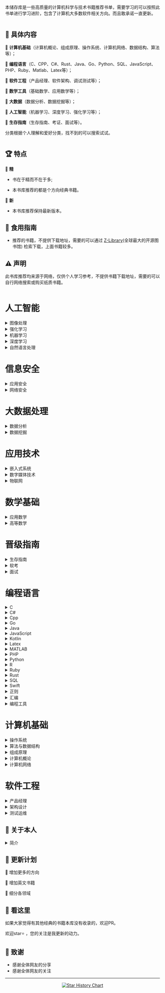 本储存库是一些高质量的计算机科学与技术书籍推荐书单，需要学习的可以按照此书单进行学习进阶，包含了计算机大多数软件相关方向。而且敢承诺一直更新。

<img src="images/bg.jpg"  alt=""/>

## 📘 具体内容

🌟 **计算机基础**（计算机概论、组成原理、操作系统、计算机网络、数据结构、算法等）；

🌟 **编程语言**（C、CPP、C#、Rust、Java、Go、Python、SQL、JavaScript、PHP、Ruby、Matlab、Latex等）；

🌟 **软件工程**（产品经理、软件架构、调试测试等）；

🌟 **数学工具**（基础数学、应用数学等）；

🌟 **大数据**（数据分析、数据挖掘等）；

🌟 **人工智能**（机器学习、深度学习、强化学习等）；

🌟 **生存指南**（生存指南、考证、面试等）。

分类根据个人理解和爱好分类，找不到的可以搜索试试。

<img src="images/class.jpg"  alt=""/>

## 🏆 特点

🌟 **精**

* 书在于精而不在于多;

* 本书库推荐的都是个方向经典书籍。

🌟 **新**

* 本书库推荐保持最新版本。

## 🚀 食用指南

* 推荐的书籍，不提供下载地址，需要的可以通过 [Z-Library](https://zh.zlibrary-east.se)(全球最大的开源图书馆) 检索下载，上面书籍较多。

## ⚠️ 声明

此书库推荐均来源于网络，仅供个人学习参考，不提供书籍下载地址，需要的可以自行网络搜索或购买纸质书籍。

<img src="images/start.jpg" alt=""/>

# 人工智能
<details>
<summary>图像处理</summary>

| <img src="images/人工智能/图像处理/3d计算机视觉.jpg" width="150px" /> | <img src="images/人工智能/图像处理/OpenCV计算机视觉教程.jpg" width="150px" /> | <img src="images/人工智能/图像处理/OpenCV轻松入门.jpg" width="150px" /> | <img src="images/人工智能/图像处理/Python OpenCV 从入门到精通.jpg" width="150px" /> | <img src="images/人工智能/图像处理/动手学计算机视觉.jpg" width="150px" /> |
| --------------------- | --------------------- | --------------------- | --------------------- | --------------------- |
| 3d计算机视觉 | OpenCV计算机视<br>程 | OpenCV轻松入门 | Python Ope<br>V 从入门到精通 | 动手学计算机视觉 |

| <img src="images/人工智能/图像处理/图像工程 (第4版).jpg" width="150px" /> | <img src="images/人工智能/图像处理/数字图像处理（第4版）.jpg" width="150px" /> | <img src="images/人工智能/图像处理/深度学习与目标检测（第2版）.jpg" width="150px" /> | <img src="images/人工智能/图像处理/深度学习之PyTorch物体检测实战.jpg" width="150px" /> | <img src="images/人工智能/图像处理/深度学习入门.jpg" width="150px" /> |
| --------------------- | --------------------- | --------------------- | --------------------- | --------------------- |
| 图像工程 (第4版) | 数字图像处理（第4版 | 深度学习与目标检测（<br>版） | 深度学习之PyTor<br>物体检测实战 | 深度学习入门 |

| <img src="images/人工智能/图像处理/视觉SLAM十四讲 (第2版).jpg" width="150px" /> |
| --------------------- |
| 视觉SLAM十四讲 <br>2版) |
</details>

<details>
<summary>强化学习</summary>

| <img src="images/人工智能/强化学习/Easy RL强化学习教程.jpg" width="150px" /> | <img src="images/人工智能/强化学习/动手学强化学习.jpg" width="150px" /> | <img src="images/人工智能/强化学习/强化学习（第2版）.jpg" width="150px" /> | <img src="images/人工智能/强化学习/深度学习入门4.jpg" width="150px" /> | <img src="images/人工智能/强化学习/深度强化学习.jpg" width="150px" /> |
| --------------------- | --------------------- | --------------------- | --------------------- | --------------------- |
| Easy RL强化学<br>程 | 动手学强化学习 | 强化学习（第2版） | 深度学习入门4 | 深度强化学习 |


</details>

<details>
<summary>机器学习</summary>

| <img src="images/人工智能/机器学习/人工智能 现代方法（第4版）.jpg" width="150px" /> | <img src="images/人工智能/机器学习/动手学机器学习.jpg" width="150px" /> | <img src="images/人工智能/机器学习/可解释人工智能导论.jpg" width="150px" /> | <img src="images/人工智能/机器学习/吴恩达机器学习笔记.jpg" width="150px" /> | <img src="images/人工智能/机器学习/实用推荐系统.jpg" width="150px" /> |
| --------------------- | --------------------- | --------------------- | --------------------- | --------------------- |
| 人工智能 现代方法（<br>版） | 动手学机器学习 | 可解释人工智能导论 | 吴恩达机器学习笔记 | 实用推荐系统 |

| <img src="images/人工智能/机器学习/机器学习 (第2版).jpg" width="150px" /> | <img src="images/人工智能/机器学习/机器学习 公式推到与代码实现.jpg" width="150px" /> | <img src="images/人工智能/机器学习/机器学习.jpg" width="150px" /> | <img src="images/人工智能/机器学习/机器学习7.jpg" width="150px" /> | <img src="images/人工智能/机器学习/机器学习Python实战.jpg" width="150px" /> |
| --------------------- | --------------------- | --------------------- | --------------------- | --------------------- |
| 机器学习 (第2版) | 机器学习 公式推到与<br>实现 | 机器学习 | 机器学习7 | 机器学习Python |

| <img src="images/人工智能/机器学习/机器学习公式详解.jpg" width="150px" /> | <img src="images/人工智能/机器学习/机器学习实战 (第2版).jpg" width="150px" /> | <img src="images/人工智能/机器学习/百面机器学习.jpg" width="150px" /> | <img src="images/人工智能/机器学习/美团机器学习实践.jpg" width="150px" /> |
| --------------------- | --------------------- | --------------------- | --------------------- |
| 机器学习公式详解 | 机器学习实战 (第2 | 百面机器学习 | 美团机器学习实践 |
</details>

<details>
<summary>深度学习</summary>

| <img src="images/人工智能/深度学习/Python深度学习 基于PyTorch（第2版）.jpg" width="150px" /> | <img src="images/人工智能/深度学习/Python深度学习（第2版）.jpg" width="150px" /> | <img src="images/人工智能/深度学习/Python神经网络编程.jpg" width="150px" /> | <img src="images/人工智能/深度学习/Pytorch 深度学习实战.jpg" width="150px" /> | <img src="images/人工智能/深度学习/TensorFlow深度学习.jpg" width="150px" /> |
| --------------------- | --------------------- | --------------------- | --------------------- | --------------------- |
| Python深度学习<br>于PyTorch（第<br>） | Python深度学习<br>2版） | Python神经网络 | Pytorch 深度<br>实战 | TensorFlow<br>学习 |

| <img src="images/人工智能/深度学习/动手学Pytorch建模与应用.jpg" width="150px" /> | <img src="images/人工智能/深度学习/动手学深度学习 (第2版).jpg" width="150px" /> | <img src="images/人工智能/深度学习/吴恩达深度学习笔记.jpg" width="150px" /> | <img src="images/人工智能/深度学习/图神经网络.jpg" width="150px" /> | <img src="images/人工智能/深度学习/李宏毅深度学习教程.jpg" width="150px" /> |
| --------------------- | --------------------- | --------------------- | --------------------- | --------------------- |
| 动手学Pytorch<br>与应用 | 动手学深度学习 (第<br>) | 吴恩达深度学习笔记 | 图神经网络 | 李宏毅深度学习教程 |

| <img src="images/人工智能/深度学习/模式识别与机器学习.jpg" width="150px" /> | <img src="images/人工智能/深度学习/深度学习 基础与概念.jpg" width="150px" /> | <img src="images/人工智能/深度学习/深度学习.jpg" width="150px" /> | <img src="images/人工智能/深度学习/深度学习500问 .jpg" width="150px" /> | <img src="images/人工智能/深度学习/深度学习入门2.jpg" width="150px" /> |
| --------------------- | --------------------- | --------------------- | --------------------- | --------------------- |
| 模式识别与机器学习 | 深度学习 基础与概念 | 深度学习 | 深度学习500问  | 深度学习入门2 |

| <img src="images/人工智能/深度学习/深度学习原理与Pytorch实战 (第2版).jpg" width="150px" /> | <img src="images/人工智能/深度学习/深度学习原理与实践.jpg" width="150px" /> | <img src="images/人工智能/深度学习/深度学习推荐系统.jpg" width="150px" /> | <img src="images/人工智能/深度学习/深度学习高手笔记.jpg" width="150px" /> | <img src="images/人工智能/深度学习/百面深度学习.jpg" width="150px" /> |
| --------------------- | --------------------- | --------------------- | --------------------- | --------------------- |
| 深度学习原理与Pyt<br>ch实战 (第2版) | 深度学习原理与实践 | 深度学习推荐系统 | 深度学习高手笔记 | 百面深度学习 |

| <img src="images/人工智能/深度学习/神经网络与深度学习.jpg" width="150px" /> |
| --------------------- |
| 神经网络与深度学习 |
</details>

<details>
<summary>自然语言处理</summary>

| <img src="images/人工智能/自然语言处理/BERT基础教程.jpg" width="150px" /> | <img src="images/人工智能/自然语言处理/Pytorch自然语言处理.jpg" width="150px" /> | <img src="images/人工智能/自然语言处理/一本书读懂AIGC.jpg" width="150px" /> | <img src="images/人工智能/自然语言处理/从零构建大模型.jpg" width="150px" /> | <img src="images/人工智能/自然语言处理/大模型基础.jpg" width="150px" /> |
| --------------------- | --------------------- | --------------------- | --------------------- | --------------------- |
| BERT基础教程 | Pytorch自然语<br>理 | 一本书读懂AIGC | 从零构建大模型 | 大模型基础 |

| <img src="images/人工智能/自然语言处理/大规模语言模型.jpg" width="150px" /> | <img src="images/人工智能/自然语言处理/深度学习进阶.jpg" width="150px" /> | <img src="images/人工智能/自然语言处理/知识图谱与深度学习.jpg" width="150px" /> | <img src="images/人工智能/自然语言处理/知识图谱导论.jpg" width="150px" /> | <img src="images/人工智能/自然语言处理/自然语言处理.jpg" width="150px" /> |
| --------------------- | --------------------- | --------------------- | --------------------- | --------------------- |
| 大规模语言模型 | 深度学习进阶 | 知识图谱与深度学习 | 知识图谱导论 | 自然语言处理 |

| <img src="images/人工智能/自然语言处理/自然语言处理实战.jpg" width="150px" /> | <img src="images/人工智能/自然语言处理/自然语言处理导论.jpg" width="150px" /> | <img src="images/人工智能/自然语言处理/自然语言处理：基于预训练模型的方法.jpg" width="150px" /> |
| --------------------- | --------------------- | --------------------- |
| 自然语言处理实战 | 自然语言处理导论 | 自然语言处理：基于预<br>模型的方法 |
</details>

# 信息安全
<details>
<summary>应用安全</summary>

|
|
|
</details>

<details>
<summary>网络安全</summary>

|
|
|
</details>

# 大数据处理
<details>
<summary>数据分析</summary>

| <img src="images/大数据处理/数据分析/Hadoop权威指南.jpg" width="150px" /> | <img src="images/大数据处理/数据分析/Python数据科学手册 (第2版).jpg" width="150px" /> | <img src="images/大数据处理/数据分析/Python金融大数据分析 (第2版).jpg" width="150px" /> | <img src="images/大数据处理/数据分析/利用Python进行数据分析 (第3版).jpg" width="150px" /> | <img src="images/大数据处理/数据分析/可视之美.jpg" width="150px" /> |
| --------------------- | --------------------- | --------------------- | --------------------- | --------------------- |
| Hadoop权威指南 | Python数据科学<br> (第2版) | Python金融大数<br>析 (第2版) | 利用Python进行<br>分析 (第3版) | 可视之美 |

| <img src="images/大数据处理/数据分析/数据有道.jpg" width="150px" /> |
| --------------------- |
| 数据有道 |
</details>

<details>
<summary>数据挖掘</summary>

| <img src="images/大数据处理/数据挖掘/数据密集型应用系统设计.jpg" width="150px" /> | <img src="images/大数据处理/数据挖掘/数据挖掘 概念与技术 (第3版).jpg" width="150px" /> | <img src="images/大数据处理/数据挖掘/数据挖掘导论 (完整版).jpg" width="150px" /> |
| --------------------- | --------------------- | --------------------- |
| 数据密集型应用系统设 | 数据挖掘 概念与技术<br>第3版) | 数据挖掘导论 (完整 |
</details>

# 应用技术
<details>
<summary>嵌入式系统</summary>

|
|
|
</details>

<details>
<summary>数字媒体技术</summary>

| <img src="images/应用技术/数字媒体技术/游戏引擎架构（第2版）.jpg" width="150px" /> |
| --------------------- |
| 游戏引擎架构（第2版 |
</details>

<details>
<summary>物联网</summary>

|
|
|
</details>

# 数学基础
<details>
<summary>应用数学</summary>

| <img src="images/数学基础/应用数学/具体数学 (第2版).jpg" width="150px" /> | <img src="images/数学基础/应用数学/吴军数学通识讲义.jpg" width="150px" /> | <img src="images/数学基础/应用数学/改变世界的17个方程.jpg" width="150px" /> | <img src="images/数学基础/应用数学/数学之美（第3版）.jpg" width="150px" /> | <img src="images/数学基础/应用数学/数学要素.jpg" width="150px" /> |
| --------------------- | --------------------- | --------------------- | --------------------- | --------------------- |
| 具体数学 (第2版) | 吴军数学通识讲义 | 改变世界的17个方程 | 数学之美（第3版） | 数学要素 |

| <img src="images/数学基础/应用数学/机器学习的数学.jpg" width="150px" /> | <img src="images/数学基础/应用数学/机器学习的数学原理和算法实践.jpg" width="150px" /> | <img src="images/数学基础/应用数学/深度学习的数学.jpg" width="150px" /> | <img src="images/数学基础/应用数学/矩阵力量.jpg" width="150px" /> | <img src="images/数学基础/应用数学/程序员数学.jpg" width="150px" /> |
| --------------------- | --------------------- | --------------------- | --------------------- | --------------------- |
| 机器学习的数学 | 机器学习的数学原理和<br>实践 | 深度学习的数学 | 矩阵力量 | 程序员数学 |

| <img src="images/数学基础/应用数学/程序员的数学 (第2版).jpg" width="150px" /> | <img src="images/数学基础/应用数学/程序员的数学 2 概率统计.jpg" width="150px" /> | <img src="images/数学基础/应用数学/程序员的数学 3 线性代数.jpg" width="150px" /> | <img src="images/数学基础/应用数学/程序员的数学4 图论入门.jpg" width="150px" /> | <img src="images/数学基础/应用数学/统计学习方法 (第2版).jpg" width="150px" /> |
| --------------------- | --------------------- | --------------------- | --------------------- | --------------------- |
| 程序员的数学 (第2 | 程序员的数学 2 概<br>计 | 程序员的数学 3 线<br>数 | 程序员的数学4 图论 | 统计学习方法 (第2 |

| <img src="images/数学基础/应用数学/统计至简.jpg" width="150px" /> | <img src="images/数学基础/应用数学/计算机科学中的数学.jpg" width="150px" /> |
| --------------------- | --------------------- |
| 统计至简 | 计算机科学中的数学 |
</details>

<details>
<summary>高等数学</summary>

| <img src="images/数学基础/高等数学/复分析.jpg" width="150px" /> | <img src="images/数学基础/高等数学/普林斯顿微积分读本 (修订版).jpg" width="150px" /> | <img src="images/数学基础/高等数学/普林斯顿数学分析读本.jpg" width="150px" /> | <img src="images/数学基础/高等数学/普林斯顿概率论读本.jpg" width="150px" /> | <img src="images/数学基础/高等数学/概率导论 (第2版).jpg" width="150px" /> |
| --------------------- | --------------------- | --------------------- | --------------------- | --------------------- |
| 复分析 | 普林斯顿微积分读本 <br>订版) | 普林斯顿数学分析读本 | 普林斯顿概率论读本 | 概率导论 (第2版) |

| <img src="images/数学基础/高等数学/离散数学及其应用（第8版）.jpg" width="150px" /> | <img src="images/数学基础/高等数学/纯数学教程 (第9版).jpg" width="150px" /> | <img src="images/数学基础/高等数学/线性代数及其应用 (第4版).jpg" width="150px" /> | <img src="images/数学基础/高等数学/线性代数应该这样学 (第3版).jpg" width="150px" /> | <img src="images/数学基础/高等数学/组合数学 (第5版).jpg" width="150px" /> |
| --------------------- | --------------------- | --------------------- | --------------------- | --------------------- |
| 离散数学及其应用（第<br>） | 纯数学教程 (第9版 | 线性代数及其应用 (<br>版) | 线性代数应该这样学 <br>3版) | 组合数学 (第5版) |


</details>

# 晋级指南
<details>
<summary>生存指南</summary>

| <img src="images/晋级指南/生存指南/程序员健康指南.jpg" width="150px" /> | <img src="images/晋级指南/生存指南/软技能 (第2版).jpg" width="150px" /> | <img src="images/晋级指南/生存指南/软技能2.jpg" width="150px" /> |
| --------------------- | --------------------- | --------------------- |
| 程序员健康指南 | 软技能 (第2版) | 软技能2 |
</details>

<details>
<summary>软考</summary>

| <img src="images/晋级指南/软考/信息安全工程师教程（第2版）.jpg" width="150px" /> | <img src="images/晋级指南/软考/信息系统项目管理师教程（第4版）.jpg" width="150px" /> | <img src="images/晋级指南/软考/嵌入式系统设计师教程（第2版）.jpg" width="150px" /> | <img src="images/晋级指南/软考/数据库系统工程师教程（第3版）.jpg" width="150px" /> | <img src="images/晋级指南/软考/网络工程师教程（第5版）.jpg" width="150px" /> |
| --------------------- | --------------------- | --------------------- | --------------------- | --------------------- |
| 信息安全工程师教程（<br>版） | 信息系统项目管理师教<br>第4版） | 嵌入式系统设计师教程<br>2版） | 数据库系统工程师教程<br>3版） | 网络工程师教程（第5 |

| <img src="images/晋级指南/软考/网络管理员教程（第5版）.jpg" width="150px" /> |
| --------------------- |
| 网络管理员教程（第5 |
</details>

<details>
<summary>面试</summary>

| <img src="images/晋级指南/面试/代码整洁之道.jpg" width="150px" /> | <img src="images/晋级指南/面试/你真的会写代码吗.jpg" width="150px" /> | <img src="images/晋级指南/面试/剑指OFFER  名企面试官精讲典型编程题  (第2版).jpg" width="150px" /> | <img src="images/晋级指南/面试/剑指offer（专项突破版）.jpg" width="150px" /> | <img src="images/晋级指南/面试/程序员修炼之道（第2版）.jpg" width="150px" /> |
| --------------------- | --------------------- | --------------------- | --------------------- | --------------------- |
| 代码整洁之道 | 你真的会写代码吗 | 剑指OFFER  名<br>试官精讲典型编程题 <br>第2版) | 剑指offer（专项<br>版） | 程序员修炼之道（第2 |

| <img src="images/晋级指南/面试/程序员面试金典（第6版）.jpg" width="150px" /> | <img src="images/晋级指南/面试/计算机程序的构造和解释 (第2版).jpg" width="150px" /> | <img src="images/晋级指南/面试/重构 (第2版).jpg" width="150px" /> |
| --------------------- | --------------------- | --------------------- |
| 程序员面试金典（第6 | 计算机程序的构造和解<br>(第2版) | 重构 (第2版) |
</details>

# 编程语言
<details>
<summary>C</summary>

| <img src="images/编程语言/C/C Primer Plus（第6版）.jpg" width="150px" /> | <img src="images/编程语言/C/C和指针.jpg" width="150px" /> | <img src="images/编程语言/C/C程序设计语言（第2版）.jpg" width="150px" /> | <img src="images/编程语言/C/C语言程序设计 现代方法 (第2版·修订版).jpg" width="150px" /> |
| --------------------- | --------------------- | --------------------- | --------------------- |
| C Primer P<br>s（第6版） | C和指针 | C程序设计语言（第2 | C语言程序设计 现代<br> (第2版·修订版) |
</details>

<details>
<summary>C#</summary>

| <img src="images/编程语言/C#/C＃图解教程  (第5版).jpg" width="150px" /> | <img src="images/编程语言/C#/深入理解C＃（第3版）.jpg" width="150px" /> |
| --------------------- | --------------------- |
| C＃图解教程  (第<br>) | 深入理解C＃（第3版 |
</details>

<details>
<summary>Cpp</summary>

| <img src="images/编程语言/Cpp/C++ Primer (第5版).jpg" width="150px" /> | <img src="images/编程语言/Cpp/C++ Primer Plus (第6版).jpg" width="150px" /> | <img src="images/编程语言/Cpp/C++ Primer习题集（第5版）.jpg" width="150px" /> | <img src="images/编程语言/Cpp/C++ Templates (第2版·中文版).jpg" width="150px" /> | <img src="images/编程语言/Cpp/C++20高级编程（第5版）.jpg" width="150px" /> |
| --------------------- | --------------------- | --------------------- | --------------------- | --------------------- |
| C++ Primer<br>第5版) | C++ Primer<br>lus (第6版) | C++ Primer<br>集（第5版） | C++ Templa<br>s (第2版·中文版 | C++20高级编程（<br>版） |

| <img src="images/编程语言/Cpp/C++标准库 (第2版) .jpg" width="150px" /> | <img src="images/编程语言/Cpp/C++程序设计语言 第1～3部分（第4版）.jpg" width="150px" /> | <img src="images/编程语言/Cpp/C++程序设计语言 第4部分（第4版）.jpg" width="150px" /> | <img src="images/编程语言/Cpp/C++程序设计语言（特别版）.jpg" width="150px" /> | <img src="images/编程语言/Cpp/C++程序设计（第3版).jpg" width="150px" /> |
| --------------------- | --------------------- | --------------------- | --------------------- | --------------------- |
| C++标准库 (第2<br>  | C++程序设计语言 <br>～3部分（第4版） | C++程序设计语言 <br>部分（第4版） | C++程序设计语言（<br>版） | C++程序设计（第3 |

| <img src="images/编程语言/Cpp/Effective Modern C++.jpg" width="150px" /> | <img src="images/编程语言/Cpp/More Effective C++.jpg" width="150px" /> | <img src="images/编程语言/Cpp/Qt6 C++开发指南.jpg" width="150px" /> | <img src="images/编程语言/Cpp/明解C++.jpg" width="150px" /> |
| --------------------- | --------------------- | --------------------- | --------------------- |
| Effective <br>dern C++ | More Effec<br>ve C++ | Qt6 C++开发指 | 明解C++ |
</details>

<details>
<summary>Go</summary>

| <img src="images/编程语言/Go/Go程序设计语言.jpg" width="150px" /> | <img src="images/编程语言/Go/Go语言学习笔记.jpg" width="150px" /> |
| --------------------- | --------------------- |
| Go程序设计语言 | Go语言学习笔记 |
</details>

<details>
<summary>Java</summary>

| <img src="images/编程语言/Java/Effective Java (第3版).jpg" width="150px" /> | <img src="images/编程语言/Java/Java实战 (第2版).jpg" width="150px" /> | <img src="images/编程语言/Java/Java核心技术（原书第12版）.jpg" width="150px" /> | <img src="images/编程语言/Java/Java编程思想 (第5版).jpg" width="150px" /> | <img src="images/编程语言/Java/Kafka权威指南（第2版）.jpg" width="150px" /> |
| --------------------- | --------------------- | --------------------- | --------------------- | --------------------- |
| Effective <br>va (第3版) | Java实战 (第2 | Java核心技术（原<br>12版） | Java编程思想 (<br>版) | Kafka权威指南（<br>版） |

| <img src="images/编程语言/Java/MyBatis从入门到精通.jpg" width="150px" /> | <img src="images/编程语言/Java/Spring Boot +Vue3.jpg" width="150px" /> | <img src="images/编程语言/Java/Spring Boot实战.jpg" width="150px" /> | <img src="images/编程语言/Java/Spring Boot实战_.jpg" width="150px" /> | <img src="images/编程语言/Java/Spring实战（第6版）.jpg" width="150px" /> |
| --------------------- | --------------------- | --------------------- | --------------------- | --------------------- |
| MyBatis从入门<br>通 | Spring Boo<br>+Vue3 | Spring Boo<br>战 | Spring Boo<br>战_ | Spring实战（第<br>） |

| <img src="images/编程语言/Java/Spring微服务实战（第2版）.jpg" width="150px" /> | <img src="images/编程语言/Java/深入理解Java虚拟机（第3版）.jpg" width="150px" /> | <img src="images/编程语言/Java/深入理解Kafka.jpg" width="150px" /> |
| --------------------- | --------------------- | --------------------- |
| Spring微服务实<br>第2版） | 深入理解Java虚拟<br>第3版） | 深入理解Kafka |
</details>

<details>
<summary>JavaScript</summary>

| <img src="images/编程语言/JavaScript/CSS世界.jpg" width="150px" /> | <img src="images/编程语言/JavaScript/CSS新世界.jpg" width="150px" /> | <img src="images/编程语言/JavaScript/CSS选择器世界.jpg" width="150px" /> | <img src="images/编程语言/JavaScript/JavaScript权威指南 (第7版).jpg" width="150px" /> | <img src="images/编程语言/JavaScript/JavaScript高级程序设计 (第4版).jpg" width="150px" /> |
| --------------------- | --------------------- | --------------------- | --------------------- | --------------------- |
| CSS世界 | CSS新世界 | CSS选择器世界 | JavaScript<br>指南 (第7版) | JavaScript<br>程序设计 (第4版) |

| <img src="images/编程语言/JavaScript/jQuery实战（第三版）.jpg" width="150px" /> | <img src="images/编程语言/JavaScript/TypeScript编程.jpg" width="150px" /> | <img src="images/编程语言/JavaScript/Vuejs设计与实现.jpg" width="150px" /> | <img src="images/编程语言/JavaScript/你不知道的JavaScript.jpg" width="150px" /> | <img src="images/编程语言/JavaScript/小程序开发原理与实战.jpg" width="150px" /> |
| --------------------- | --------------------- | --------------------- | --------------------- | --------------------- |
| jQuery实战（第<br>） | TypeScript | Vuejs设计与实现 | 你不知道的JavaS<br>ipt | 小程序开发原理与实战 |

| <img src="images/编程语言/JavaScript/揭秘Angular（第2版）.jpg" width="150px" /> | <img src="images/编程语言/JavaScript/深入React技术栈.jpg" width="150px" /> | <img src="images/编程语言/JavaScript/深入浅出Nodejs.jpg" width="150px" /> | <img src="images/编程语言/JavaScript/深入理解ES6.jpg" width="150px" /> | <img src="images/编程语言/JavaScript/深入解析CSS.jpg" width="150px" /> |
| --------------------- | --------------------- | --------------------- | --------------------- | --------------------- |
| 揭秘Angular（<br>版） | 深入React技术栈 | 深入浅出Nodejs | 深入理解ES6 | 深入解析CSS |


</details>

<details>
<summary>Kotlin</summary>

| <img src="images/编程语言/Kotlin/Android编程权威指南（第4版）.jpg" width="150px" /> | <img src="images/编程语言/Kotlin/Kotlin实战.jpg" width="150px" /> |
| --------------------- | --------------------- |
| Android编程权<br>南（第4版） | Kotlin实战 |
</details>

<details>
<summary>Latex</summary>

| <img src="images/编程语言/Latex/Latex Notes 雷太赫排版系统简介.jpg" width="150px" /> |
| --------------------- |
| Latex Note<br>雷太赫排版系统简介 |
</details>

<details>
<summary>MATLAB</summary>

| <img src="images/编程语言/MATLAB/MATLAB从入门到精通.jpg" width="150px" /> |
| --------------------- |
| MATLAB从入门到 |
</details>

<details>
<summary>PHP</summary>

| <img src="images/编程语言/PHP/Modern PHP  （中文版）.jpg" width="150px" /> |
| --------------------- |
| Modern PHP<br>（中文版） |
</details>

<details>
<summary>Python</summary>

| <img src="images/编程语言/Python/Effect Python.jpg" width="150px" /> | <img src="images/编程语言/Python/Flash Web开发 (第2版).jpg" width="150px" /> | <img src="images/编程语言/Python/Flask Web开发实战.jpg" width="150px" /> | <img src="images/编程语言/Python/Pandas数据处理与分析.jpg" width="150px" /> | <img src="images/编程语言/Python/Python asyncio 并发编程.jpg" width="150px" /> |
| --------------------- | --------------------- | --------------------- | --------------------- | --------------------- |
| Effect Pyt<br>n | Flash Web开<br>(第2版) | Flask Web开<br>战 | Pandas数据处理<br>析 | Python asy<br>io 并发编程 |

| <img src="images/编程语言/Python/Python Qt GUI与数据可视化编程.jpg" width="150px" /> | <img src="images/编程语言/Python/Python3网络爬虫开发实战（第2版）.jpg" width="150px" /> | <img src="images/编程语言/Python/Python基础教程 (第3版).jpg" width="150px" /> | <img src="images/编程语言/Python/Python编程快速上手.jpg" width="150px" /> | <img src="images/编程语言/Python/Python编程：从入门到实践（第3版）.jpg" width="150px" /> |
| --------------------- | --------------------- | --------------------- | --------------------- | --------------------- |
| Python Qt <br>I与数据可视化编程 | Python3网络爬<br>发实战（第2版） | Python基础教程<br>第3版) | Python编程快速 | Python编程：从<br>到实践（第3版） |

| <img src="images/编程语言/Python/Python网络爬虫权威指南 (第2版).jpg" width="150px" /> | <img src="images/编程语言/Python/Selenium3自动化测试实战.jpg" width="150px" /> | <img src="images/编程语言/Python/SQLAlchemy Python数据库实战.jpg" width="150px" /> | <img src="images/编程语言/Python/明解Python.jpg" width="150px" /> | <img src="images/编程语言/Python/流畅的 Python（第2版）.jpg" width="150px" /> |
| --------------------- | --------------------- | --------------------- | --------------------- | --------------------- |
| Python网络爬虫<br>指南 (第2版) | Selenium3自<br>测试实战 | SQLAlchemy<br>ython数据库实战 | 明解Python | 流畅的 Python<br>2版） |

| <img src="images/编程语言/Python/编程不难.jpg" width="150px" /> |
| --------------------- |
| 编程不难 |
</details>

<details>
<summary>R</summary>

| <img src="images/编程语言/R/R语言实战（第3版）.jpg" width="150px" /> |
| --------------------- |
| R语言实战（第3版） |
</details>

<details>
<summary>Ruby</summary>

| <img src="images/编程语言/Ruby/Ruby元编程 .jpg" width="150px" /> |
| --------------------- |
| Ruby元编程  |
</details>

<details>
<summary>Rust</summary>

| <img src="images/编程语言/Rust/Rust 程序设计（第2版）.jpg" width="150px" /> | <img src="images/编程语言/Rust/精通Rust（第2版).jpg" width="150px" /> |
| --------------------- | --------------------- |
| Rust 程序设计（<br>版） | 精通Rust（第2版 |
</details>

<details>
<summary>SQL</summary>

| <img src="images/编程语言/SQL/MongoDB实战  (第2版).jpg" width="150px" /> | <img src="images/编程语言/SQL/MySQL基础教程.jpg" width="150px" /> | <img src="images/编程语言/SQL/MySQL是怎样运行的.jpg" width="150px" /> | <img src="images/编程语言/SQL/PostgreSQL 技术内幕.jpg" width="150px" /> | <img src="images/编程语言/SQL/Redis开发与运维.jpg" width="150px" /> |
| --------------------- | --------------------- | --------------------- | --------------------- | --------------------- |
| MongoDB实战 <br>第2版) | MySQL基础教程 | MySQL是怎样运行 | PostgreSQL<br>术内幕 | Redis开发与运维 |

| <img src="images/编程语言/SQL/Redis设计与实现.jpg" width="150px" /> | <img src="images/编程语言/SQL/SQL Server从入门到精通.jpg" width="150px" /> | <img src="images/编程语言/SQL/SQL基础教程 (第2版).jpg" width="150px" /> | <img src="images/编程语言/SQL/SQL必知必会 (第5版).jpg" width="150px" /> | <img src="images/编程语言/SQL/SQL进阶教程.jpg" width="150px" /> |
| --------------------- | --------------------- | --------------------- | --------------------- | --------------------- |
| Redis设计与实现 | SQL Server<br>门到精通 | SQL基础教程 (第<br>) | SQL必知必会 (第<br>) | SQL进阶教程 |

| <img src="images/编程语言/SQL/收获不止Oracle (第2版).jpg" width="150px" /> | <img src="images/编程语言/SQL/数据库系统概念 (第6版).jpg" width="150px" /> | <img src="images/编程语言/SQL/高性能MYSQL（第3版).jpg" width="150px" /> | <img src="images/编程语言/SQL/高性能MYSQL（第4版）.jpg" width="150px" /> |
| --------------------- | --------------------- | --------------------- | --------------------- |
| 收获不止Oracle<br>第2版) | 数据库系统概念 (第<br>) | 高性能MYSQL（第<br>) | 高性能MYSQL（第<br>） |
</details>

<details>
<summary>Swift</summary>

| <img src="images/编程语言/Swift/Swift进阶.jpg" width="150px" /> |
| --------------------- |
| Swift进阶 |
</details>

<details>
<summary>正则</summary>

| <img src="images/编程语言/正则/正则指引（第2版）.jpg" width="150px" /> | <img src="images/编程语言/正则/正则表达式必知必会 (修订版).jpg" width="150px" /> |
| --------------------- | --------------------- |
| 正则指引（第2版） | 正则表达式必知必会 <br>订版) |
</details>

<details>
<summary>汇编</summary>

| <img src="images/编程语言/汇编/汇编语言 (第4版).jpg" width="150px" /> | <img src="images/编程语言/汇编/编译原理 (第2版).jpg" width="150px" /> |
| --------------------- | --------------------- |
| 汇编语言 (第4版) | 编译原理 (第2版) |
</details>

<details>
<summary>编程工具</summary>

| <img src="images/编程语言/编程工具/Pro Git (第2版).jpg" width="150px" /> | <img src="images/编程语言/编程工具/PyCharm 中文指南.jpg" width="150px" /> | <img src="images/编程语言/编程工具/VSCode权威指南.jpg" width="150px" /> |
| --------------------- | --------------------- | --------------------- |
| Pro Git (第<br>) | PyCharm 中文 | VSCode权威指南 |
</details>

# 计算机基础
<details>
<summary>操作系统</summary>

| <img src="images/计算机基础/操作系统/Linux UNIX系统编程手册.jpg" width="150px" /> | <img src="images/计算机基础/操作系统/Linux 就该这么学 （第2版）.jpg" width="150px" /> | <img src="images/计算机基础/操作系统/Linux命令行与Shell脚本编程大全 (第4版).jpg" width="150px" /> | <img src="images/计算机基础/操作系统/Linux命令行大全（第2版）.jpg" width="150px" /> | <img src="images/计算机基础/操作系统/Linux常用命令自学手册.jpg" width="150px" /> |
| --------------------- | --------------------- | --------------------- | --------------------- | --------------------- |
| Linux UNIX<br>编程手册 | Linux 就该这么<br>（第2版） | Linux命令行与S<br>ll脚本编程大全 (<br>版) | Linux命令行大全<br>2版） | Linux常用命令自<br>册 |

| <img src="images/计算机基础/操作系统/Unix&Liunx大学教程.jpg" width="150px" /> | <img src="images/计算机基础/操作系统/UNIX环境高级编程 (第3版).jpg" width="150px" /> | <img src="images/计算机基础/操作系统/UNIX编程艺术.jpg" width="150px" /> | <img src="images/计算机基础/操作系统/UNIX网络编程 (第3版).jpg" width="150px" /> | <img src="images/计算机基础/操作系统/Vim实用技巧 (第2版).jpg" width="150px" /> |
| --------------------- | --------------------- | --------------------- | --------------------- | --------------------- |
| Unix&Liunx<br>教程 | UNIX环境高级编程<br>第3版) | UNIX编程艺术 | UNIX网络编程 (<br>版) | Vim实用技巧 (第<br>) |

| <img src="images/计算机基础/操作系统/操作系统导论.jpg" width="150px" /> | <img src="images/计算机基础/操作系统/深入Linux内核架构.jpg" width="150px" /> | <img src="images/计算机基础/操作系统/深入理解计算机系统（第3版）.jpg" width="150px" /> | <img src="images/计算机基础/操作系统/现代操作系统 (第4版).jpg" width="150px" /> | <img src="images/计算机基础/操作系统/鸟哥的Linux私房菜 (第3版).jpg" width="150px" /> |
| --------------------- | --------------------- | --------------------- | --------------------- | --------------------- |
| 操作系统导论 | 深入Linux内核架 | 深入理解计算机系统（<br>版） | 现代操作系统 (第4 | 鸟哥的Linux私房<br>(第3版) |

| <img src="images/计算机基础/操作系统/鸟哥的Linux私房菜 (第4版).jpg" width="150px" /> |
| --------------------- |
| 鸟哥的Linux私房<br>(第4版) |
</details>

<details>
<summary>算法与数据结构</summary>

| <img src="images/计算机基础/算法与数据结构/labuladong的算法小抄 .jpg" width="150px" /> | <img src="images/计算机基础/算法与数据结构/LeetCode 101 (C++版).jpg" width="150px" /> | <img src="images/计算机基础/算法与数据结构/大话数据结构（溢彩加强版）.jpg" width="150px" /> | <img src="images/计算机基础/算法与数据结构/数据结构 (第3版).jpg" width="150px" /> | <img src="images/计算机基础/算法与数据结构/数据结构与算法分析（第2版）.jpg" width="150px" /> |
| --------------------- | --------------------- | --------------------- | --------------------- | --------------------- |
| labuladong<br>法小抄  | LeetCode 1<br> (C++版) | 大话数据结构（溢彩加<br>） | 数据结构 (第3版) | 数据结构与算法分析（<br>版） |

| <img src="images/计算机基础/算法与数据结构/数据结构与算法图解.jpg" width="150px" /> | <img src="images/计算机基础/算法与数据结构/明解Python算法与数据结构.jpg" width="150px" /> | <img src="images/计算机基础/算法与数据结构/漫画算法 Python篇.jpg" width="150px" /> | <img src="images/计算机基础/算法与数据结构/漫画算法 小灰的算法之旅.jpg" width="150px" /> | <img src="images/计算机基础/算法与数据结构/算法  (第4版).jpg" width="150px" /> |
| --------------------- | --------------------- | --------------------- | --------------------- | --------------------- |
| 数据结构与算法图解 | 明解Python算法<br>据结构 | 漫画算法 Pytho | 漫画算法 小灰的算法 | 算法  (第4版) |

| <img src="images/计算机基础/算法与数据结构/算法图解.jpg" width="150px" /> | <img src="images/计算机基础/算法与数据结构/算法导论（第3版）.jpg" width="150px" /> | <img src="images/计算机基础/算法与数据结构/算法笔记.jpg" width="150px" /> | <img src="images/计算机基础/算法与数据结构/算法精粹.jpg" width="150px" /> | <img src="images/计算机基础/算法与数据结构/算法设计与分析基础 (第3版).jpg" width="150px" /> |
| --------------------- | --------------------- | --------------------- | --------------------- | --------------------- |
| 算法图解 | 算法导论（第3版） | 算法笔记 | 算法精粹 | 算法设计与分析基础 <br>3版) |

| <img src="images/计算机基础/算法与数据结构/编程珠玑（第2版）.jpg" width="150px" /> | <img src="images/计算机基础/算法与数据结构/计算机程序设计艺术.jpg" width="150px" /> |
| --------------------- | --------------------- |
| 编程珠玑（第2版） | 计算机程序设计艺术 |
</details>

<details>
<summary>组成原理</summary>

| <img src="images/计算机基础/组成原理/手把手教你设计CPU-RISC-V处理器篇.jpg" width="150px" /> | <img src="images/计算机基础/组成原理/电脑组装、维护、维修全能一本通.jpg" width="150px" /> | <img src="images/计算机基础/组成原理/计算机组成与设计  (第5版).jpg" width="150px" /> | <img src="images/计算机基础/组成原理/计算机组成与设计（ARM版）.jpg" width="150px" /> | <img src="images/计算机基础/组成原理/计算机组成与设计（RISC-V版）.jpg" width="150px" /> |
| --------------------- | --------------------- | --------------------- | --------------------- | --------------------- |
| 手把手教你设计CPU<br>ISC-V处理器篇 | 电脑组装、维护、维修<br>一本通 | 计算机组成与设计  <br>5版) | 计算机组成与设计（A<br>版） | 计算机组成与设计（R<br>C-V版） |

| <img src="images/计算机基础/组成原理/计算机组成（第6版）.jpg" width="150px" /> | <img src="images/计算机基础/组成原理/计算机组装与维护.jpg" width="150px" /> |
| --------------------- | --------------------- |
| 计算机组成（第6版） | 计算机组装与维护 |
</details>

<details>
<summary>计算机概论</summary>

| <img src="images/计算机基础/计算机概论/大话计算机 卷1-3.jpg" width="150px" /> | <img src="images/计算机基础/计算机概论/计算机科学导论（第4版）.jpg" width="150px" /> | <img src="images/计算机基础/计算机概论/计算机科学技术百科全书 (第3版).jpg" width="150px" /> | <img src="images/计算机基础/计算机概论/计算机科学概论 (第13版).jpg" width="150px" /> |
| --------------------- | --------------------- | --------------------- | --------------------- |
| 大话计算机 卷1-3 | 计算机科学导论（第4 | 计算机科学技术百科全<br>(第3版) | 计算机科学概论 (第<br>版) |
</details>

<details>
<summary>计算机网络</summary>

| <img src="images/计算机基础/计算机网络/TCP IP详解 (第2版).jpg" width="150px" /> | <img src="images/计算机基础/计算机网络/图解HTTP.jpg" width="150px" /> | <img src="images/计算机基础/计算机网络/图解TCPIP.jpg" width="150px" /> | <img src="images/计算机基础/计算机网络/网络是怎样连接的.jpg" width="150px" /> | <img src="images/计算机基础/计算机网络/计算机网络 (第8版).jpg" width="150px" /> |
| --------------------- | --------------------- | --------------------- | --------------------- | --------------------- |
| TCP IP详解 (<br>版) | 图解HTTP | 图解TCPIP | 网络是怎样连接的 | 计算机网络 (第8版 |

| <img src="images/计算机基础/计算机网络/计算机网络 系统方法 (第5版).jpg" width="150px" /> | <img src="images/计算机基础/计算机网络/计算机网络 自顶向下方法 (第7版).jpg" width="150px" /> |
| --------------------- | --------------------- |
| 计算机网络 系统方法<br>第5版) | 计算机网络 自顶向下<br> (第7版) |
</details>

# 软件工程
<details>
<summary>产品经理</summary>

| <img src="images/软件工程/产品经理/人人都是产品经理2.jpg" width="150px" /> |
| --------------------- |
| 人人都是产品经理2 |
</details>

<details>
<summary>架构设计</summary>

| <img src="images/软件工程/架构设计/代码随想录 八股文.jpg" width="150px" /> | <img src="images/软件工程/架构设计/写给大家看的设计书（第4版）.jpg" width="150px" /> | <img src="images/软件工程/架构设计/凤凰架构.jpg" width="150px" /> | <img src="images/软件工程/架构设计/图解设计模式.jpg" width="150px" /> | <img src="images/软件工程/架构设计/大话设计模式.jpg" width="150px" /> |
| --------------------- | --------------------- | --------------------- | --------------------- | --------------------- |
| 代码随想录 八股文 | 写给大家看的设计书（<br>版） | 凤凰架构 | 图解设计模式 | 大话设计模式 |

| <img src="images/软件工程/架构设计/微服务架构设计模式.jpg" width="150px" /> | <img src="images/软件工程/架构设计/架构整洁之道.jpg" width="150px" /> | <img src="images/软件工程/架构设计/设计模式之美.jpg" width="150px" /> | <img src="images/软件工程/架构设计/设计模式的艺术.jpg" width="150px" /> | <img src="images/软件工程/架构设计/设计模式（典藏版）.jpg" width="150px" /> |
| --------------------- | --------------------- | --------------------- | --------------------- | --------------------- |
| 微服务架构设计模式 | 架构整洁之道 | 设计模式之美 | 设计模式的艺术 | 设计模式（典藏版） |

| <img src="images/软件工程/架构设计/软件工程 （第10版）.jpg" width="150px" /> |
| --------------------- |
| 软件工程 （第10版 |
</details>

<details>
<summary>测试运维</summary>

| <img src="images/软件工程/测试运维/DevOps实践指南.jpg" width="150px" /> | <img src="images/软件工程/测试运维/Docker 容器与容器云（第2版）.jpg" width="150px" /> | <img src="images/软件工程/测试运维/JMeter实战.jpg" width="150px" /> | <img src="images/软件工程/测试运维/Kubernetes修炼手册.jpg" width="150px" /> | <img src="images/软件工程/测试运维/Kubernet权威指南.jpg" width="150px" /> |
| --------------------- | --------------------- | --------------------- | --------------------- | --------------------- |
| DevOps实践指南 | Docker 容器与<br>云（第2版） | JMeter实战 | Kubernetes<br>手册 | Kubernet权威 |

| <img src="images/软件工程/测试运维/持续交付.jpg" width="150px" /> | <img src="images/软件工程/测试运维/深入剖析Kubernetes.jpg" width="150px" /> | <img src="images/软件工程/测试运维/深入浅出Docker.jpg" width="150px" /> | <img src="images/软件工程/测试运维/软件调试.jpg" width="150px" /> |
| --------------------- | --------------------- | --------------------- | --------------------- |
| 持续交付 | 深入剖析Kubern<br>es | 深入浅出Docker | 软件调试 |
</details>

<img src="images/end.jpg"  alt=""/>

## 🤔 关于本人

<details>
<summary> 简介 </summary>

本人AI算法菜鸡一枚，因此书库中Python、Cpp、人工智能方面的推荐书籍可能更全面一些。以下是自己绘制的AI算法技术栈，有不足的地方希望大家指正。

<img src="images/dl.svg"  alt=""/>
</details>

## 🔄 更新计划

🌟 增加更多的方向

🌟 增加英文书籍

🌟 细分各领域

## 🎉 看这里

如果大家觉得有其他经典的书籍本库没有收录的，欢迎PR。

欢迎star⭐ ，您的关注是我更新的动力。

## 🤝 致谢

* 感谢全体网友的分享
* 感谢全体网友的关注

---

<div style="text-align:center">
  <a href="https://star-history.com/#lining808/CS-Ebook&Date">
    <img src="https://api.star-history.com/svg?repos=lining808/CS-Ebook&type=Date" alt="Star History Chart">
  </a>
</div>
